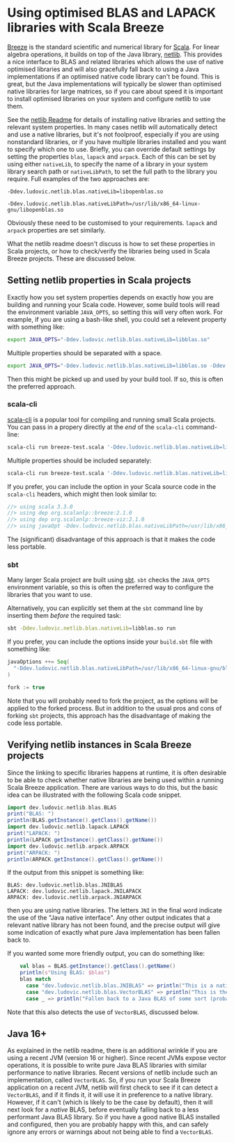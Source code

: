 # Using optimised BLAS and LAPACK libraries with Scala Breeze

[Breeze](https://github.com/scalanlp/breeze) is the standard scientific and numerical library for [Scala](https://www.scala-lang.org/). For linear algebra operations, it builds on top of the Java library, [netlib](https://github.com/luhenry/netlib). This provides a nice interface to BLAS and related libraries which allows the use of native optimised libraries and will also gracefully fall back to using a Java implementations if an optimised native code library can't be found. This is great, but the Java implementations will typically be slower than optimised native libraries for large matrices, so if you care about speed it is important to install optimised libraries on your system and configure netlib to use them.

See the [netlib Readme](https://github.com/luhenry/netlib/blob/master/README.md) for details of installing native libraries and setting the relevant system properties. In many cases netlib will automatically detect and use a native libraries, but it's not foolproof, especially if you are using nonstandard libraries, or if you have multiple libraries installed and you want to specify which one to use. Briefly, you can override default settings by setting the properties `blas`, `lapack` and `arpack`. Each of this can be set by using either `nativeLib`, to specify the name of a library in your system library search path or `nativeLibPath`, to set the full path to the library you require. Full examples of the two approaches are:
```
-Ddev.ludovic.netlib.blas.nativeLib=libopenblas.so

-Ddev.ludovic.netlib.blas.nativeLibPath=/usr/lib/x86_64-linux-gnu/libopenblas.so
```
Obviously these need to be customised to your requirements. `lapack` and `arpack` properties are set similarly.

What the netlib readme doesn't discuss is how to set these properties in Scala projects, or how to check/verify the libraries being used in Scala Breeze projects. These are discussed below.

## Setting netlib properties in Scala projects

Exactly how you set system properties depends on exactly how you are building and running your Scala code. However, some build tools will read the environment variable `JAVA_OPTS`, so setting this will very often work. For example, if you are using a bash-like shell, you could set a relevent property with something like:
```bash
export JAVA_OPTS="-Ddev.ludovic.netlib.blas.nativeLib=libblas.so"
```
Multiple properties should be separated with a space.
```bash
export JAVA_OPTS="-Ddev.ludovic.netlib.blas.nativeLib=libblas.so -Ddev.ludovic.netlib.lapack.nativeLib=liblapack.so"
```
Then this might be picked up and used by your build tool. If so, this is often the preferred approach.

### scala-cli

[scala-cli](https://scala-cli.virtuslab.org/) is a popular tool for compiling and running small Scala projects. You can pass in a propery directly at the _end_ of the `scala-cli` command-line:
```bash
scala-cli run breeze-test.scala '-Ddev.ludovic.netlib.blas.nativeLib=libblas.so' 
```
Multiple properties should be included separately:
```bash
scala-cli run breeze-test.scala '-Ddev.ludovic.netlib.blas.nativeLib=libblas.so' '-Ddev.ludovic.netlib.lapack.nativeLib=liblapack.so'
```
If you prefer, you can include the option in your Scala source code in the `scala-cli` headers, which might then look similar to:
```scala
//> using scala 3.3.0
//> using dep org.scalanlp::breeze:2.1.0
//> using dep org.scalanlp::breeze-viz:2.1.0
//> using javaOpt -Ddev.ludovic.netlib.blas.nativeLibPath=/usr/lib/x86_64-linux-gnu/blas/libblas.so.3.10.0
```
The (significant) disadvantage of this approach is that it makes the code less portable.

### sbt

Many larger Scala project are built using [sbt](https://www.scala-sbt.org/). 
`sbt` checks the `JAVA_OPTS` environment variable, so this is often the preferred way to configure the libraries that you want to use.

Alternatively, you can explicitly set them at the `sbt` command line by inserting them _before_ the required task:
```bash
sbt -Ddev.ludovic.netlib.blas.nativeLib=libblas.so run
```
If you prefer, you can include the options inside your `build.sbt` file with something like:
```scala
javaOptions ++= Seq(
  "-Ddev.ludovic.netlib.blas.nativeLibPath=/usr/lib/x86_64-linux-gnu/blas/libblas.so.3.10.0"
)

fork := true
```
Note that you will probably need to fork the project, as the options will be applied to the forked process. But in addition to the usual pros and cons of forking `sbt` projects, this approach has the disadvantage of making the code less portable.

## Verifying netlib instances in Scala Breeze projects

Since the linking to specific libraries happens at runtime, it is often desirable to be able to check whether native libraries are being used within a running Scala Breeze application. There are various ways to do this, but the basic idea can be illustrated with the following Scala code snippet.
```scala
import dev.ludovic.netlib.blas.BLAS
print("BLAS: ")
println(BLAS.getInstance().getClass().getName())
import dev.ludovic.netlib.lapack.LAPACK
print("LAPACK: ")
println(LAPACK.getInstance().getClass().getName())
import dev.ludovic.netlib.arpack.ARPACK
print("ARPACK: ")
println(ARPACK.getInstance().getClass().getName())
```
If the output from this snippet is something like:
```
BLAS: dev.ludovic.netlib.blas.JNIBLAS
LAPACK: dev.ludovic.netlib.lapack.JNILAPACK
ARPACK: dev.ludovic.netlib.arpack.JNIARPACK
```
then you are using native libraries. The letters `JNI` in the final word indicate the use of the "Java native interface". Any other output indicates that a relevant native library has not been found, and the precise output will give some indication of exactly what pure Java implementation has been fallen back to.

If you wanted some more friendly output, you can do something like:
```scala
    val blas = BLAS.getInstance().getClass().getName()
    println(s"Using BLAS: $blas")
    blas match
      case "dev.ludovic.netlib.blas.JNIBLAS" => println("This is a native BLAS of some sort")
      case "dev.ludovic.netlib.blas.VectorBLAS" => println("This is the VectorBLAS for Java 16+")
      case _ => println("Fallen back to a Java BLAS of some sort (probably slow)")
```
Note that this also detects the use of `VectorBLAS`, discussed below.

## Java 16+

As explained in the netlib readme, there is an additional wrinkle if you are using a recent JVM (version 16 or higher). Since recent JVMs expose vector operations, it is possible to write pure Java BLAS libraries with similar performance to native libraries. Recent versions of netlib include such an implementation, called `VectorBLAS`. So, if you run your Scala Breeze application on a recent JVM, netlib will first check to see if it can detect a `VectorBLAS`, and if it finds it, it will use it in preference to a native library. However, if it can't (which is likely to be the case by default), then it will next look for a *native* BLAS, before eventually falling back to a less performant Java BLAS library. So if you have a good native BLAS installed and configured, then you are probably happy with this, and can safely ignore any errors or warnings about not being able to find a `VectorBLAS`.


